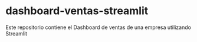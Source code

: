 # dashboard-ventas-streamlit
Este repositorio contiene el Dashboard de ventas de una empresa utilizando Streamlit
